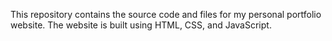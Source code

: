 This repository contains the source code and files for my personal portfolio website. The website is built using HTML, CSS, and JavaScript.
